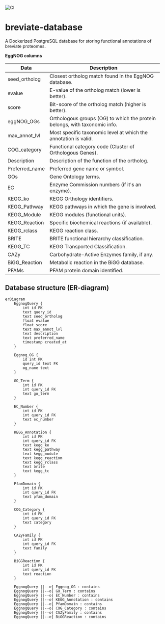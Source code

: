 ![CI](https://github.com/VickoT/breviate-database/actions/workflows/ci.yml/badge.svg?branch=try-ci)


# breviate-database
A Dockerized PostgreSQL database for storing functional annotations of breviate proteomes.



**EggNOG columns**


Data            | Description
----------------|-------------
seed_ortholog   |  Closest ortholog match found in the EggNOG database.
evalue          |  E-value of the ortholog match (lower is better).
score           |  Bit-score of the ortholog match (higher is better).
eggNOG_OGs      |  Orthologous groups (OG) to which the protein belongs, with taxonomic info.
max_annot_lvl   |  Most specific taxonomic level at which the annotation is valid.
COG_category    |  Functional category code (Cluster of Orthologous Genes).
Description     |  Description of the function of the ortholog.
Preferred_name  |  Preferred gene name or symbol.
GOs             |  Gene Ontology terms.
EC              |  Enzyme Commission numbers (if it's an enzyme).
KEGG_ko         |  KEGG Orthology identifiers.
KEGG_Pathway    |  KEGG pathways in which the gene is involved.
KEGG_Module     |  KEGG modules (functional units).
KEGG_Reaction   |  Specific biochemical reactions (if available).
KEGG_rclass     |  KEGG reaction class.
BRITE           |  BRITE functional hierarchy classification.
KEGG_TC         |  KEGG Transported Classification.
CAZy            |  Carbohydrate-Active Enzymes family, if any.
BiGG_Reaction   |  Metabolic reaction in the BiGG database.
PFAMs           |  PFAM protein domain identified. 


## Database structure (ER-diagram)

```mermaid
erDiagram
    EggnogQuery {
        int id PK
        text query_id
        text seed_ortholog
        float evalue
        float score
        text max_annot_lvl
        text description
        text preferred_name
        timestamp created_at
    }

    Eggnog_OG {
        id int PK
        query_id text FK
        og_name text
    }    

    GO_Term {
        int id PK
        int query_id FK
        text go_term
    }

    EC_Number {
        int id PK
        int query_id FK
        text ec_number
    }

    KEGG_Annotation {
        int id PK
        int query_id FK
        text kegg_ko
        text kegg_pathway
        text kegg_module
        text kegg_reaction
        text kegg_rclass
        text brite
        text kegg_tc
    }

    PfamDomain {
        int id PK
        int query_id FK
        text pfam_domain
    }

    COG_Category {
        int id PK
        int query_id FK
        text category
    }

    CAZyFamily {
        int id PK
        int query_id FK
        text family
    }

    BiGGReaction {
        int id PK
        int query_id FK
        text reaction
    }

    EggnogQuery ||--o{ Eggnog_OG : contains
    EggnogQuery ||--o{ GO_Term : contains
    EggnogQuery ||--o{ EC_Number : contains
    EggnogQuery ||--o{ KEGG_Annotation : contains
    EggnogQuery ||--o{ PfamDomain : contains
    EggnogQuery ||--o{ COG_Category : contains
    EggnogQuery ||--o{ CAZyFamily : contains
    EggnogQuery ||--o{ BiGGReaction : contains
